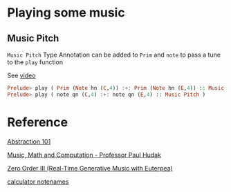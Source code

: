 # Playing some music

## Music Pitch 

`Music Pitch` Type Annotation can be added to `Prim` and `note` to pass a tune to the `play` function 

See [video](https://youtu.be/UVcXNhgVr9o?t=180)

```haskell
Prelude> play ( Prim (Note hn (C,4)) :+: Prim (Note hn (E,4)) :: Music Pitch )
Prelude> play ( note qn (C,4) :+: note qn (E,4) :: Music Pitch )
```


# Reference

[Abstraction 101](https://youtu.be/xtmo6Bmfahc?t=721)

[Music, Math and Computation - Professor Paul Hudak](https://www.youtube.com/watch?v=AjoYU5kpL6U)

[Zero Order III (Real-Time Generative Music with Euterpea)](https://www.youtube.com/watch?v=0kE6MjdKZcY)

[calculator notenames](http://www.sengpielaudio.com/calculator-notenames.htm)
